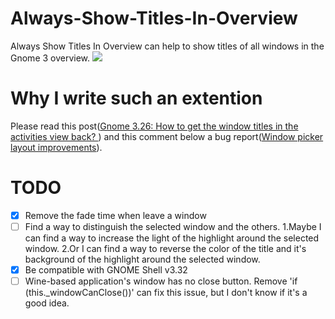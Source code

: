# Always-Show-Titles-In-Overview
Always Show Titles In Overview can help to show titles of all windows in the Gnome 3 overview.
![](https://github.com/nlpsuge/Always-Show-Titles-In-Overview/blob/master/Screenshot1.png)

# Why I write such an extention
Please read this post([Gnome 3.26: How to get the window titles in the activities view back?
](https://www.reddit.com/r/gnome/comments/7dk1kb/gnome_326_how_to_get_the_window_titles_in_the/))
and this comment below a bug report([Window picker layout improvements](https://bugzilla.gnome.org/show_bug.cgi?id=783953)).

# TODO
- [x] Remove the fade time when leave a window
- [ ] Find a way to distinguish the selected window and the others. 1.Maybe I can find a way to increase the light of the highlight around the selected window. 2.Or I can find a way to reverse the color of the title and it's background of the highlight around the selected window.
- [x] Be compatible with GNOME Shell v3.32
- [ ] Wine-based application's window has no close button. Remove 'if (this._windowCanClose())' can fix this issue, but I don't know if it's a good idea.
